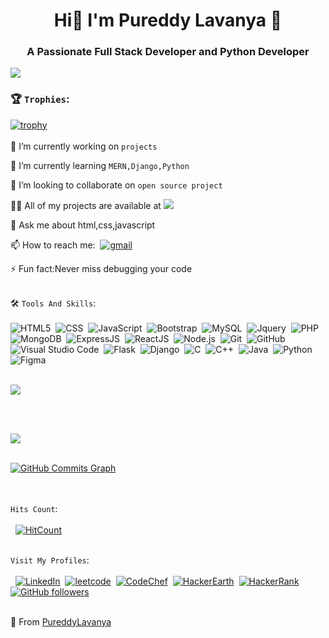 <p align="center"><h1 align="center">Hi👋 I'm Pureddy Lavanya 💫</h1>
<h3 align="center">A Passionate Full Stack Developer and Python Developer</h3>

![](https://komarev.com/ghpvc/?username=PureddyLavanya)
<br>

### :trophy: `Trophies`:

[![trophy](https://github-profile-trophy.vercel.app/?username=PureddyLavanya)](https://github.com/PureddyLavanya)
      <br><br>
🔭 I’m currently working on `projects`

🌱 I’m currently learning `MERN,Django,Python`

👯 I’m looking to collaborate on `open source project`

👨‍💻 All of my projects are available at <a href="https://github.com/PureddyLavanya"><img src="http://img.shields.io/badge/-Github-000000?style=flat&logo=github&logoColor=FFFFFF"></a>

💬 Ask me about html,css,javascript

📫 How to reach me: &nbsp;[![gmail](https://img.shields.io/badge/-Gmail-333333?style=flat-square&logo=Gmail&logoColor=white&link=mailto:pureddylavanya2002@gmail.com)](mailto:pureddylavanya2002@gmail.com)

⚡ Fun fact:Never miss debugging your code
<br><br>

🛠️ `Tools And Skills`:<br><br>
![HTML5](https://img.shields.io/badge/-HTML5-333333?style=flat&logo=HTML5)&nbsp;
![CSS](https://img.shields.io/badge/-CSS-333333?style=flat&logo=CSS3)&nbsp;
![JavaScript](https://img.shields.io/badge/-JavaScript-333333?style=flat&logo=javascript)&nbsp;
![Bootstrap](https://img.shields.io/badge/-Bootstrap-333333?style=flat&logo=bootstrap&logoColor=563D7C)&nbsp;
![MySQL](https://img.shields.io/badge/-MySQL-333333?style=flat&logo=mysql)&nbsp;
![Jquery](https://img.shields.io/badge/-Jquery-333333?style=flat&logo=jquery)&nbsp;
![PHP](https://img.shields.io/badge/-Php-333333?style=flat&logo=php)&nbsp;
![MongoDB](https://img.shields.io/badge/-MongoDB-333333?style=flat&logo=mongodb)&nbsp;
![ExpressJS](https://img.shields.io/badge/-Express-333333?style=flat&logo=express)&nbsp;
![ReactJS](https://img.shields.io/badge/-React-333333?style=flat&logo=react)&nbsp;
![Node.js](https://img.shields.io/badge/-Node.js-333333?style=flat&logo=node.js)&nbsp;
![Git](https://img.shields.io/badge/-Git-333333?style=flat&logo=git)&nbsp;
![GitHub](https://img.shields.io/badge/-GitHub-333333?style=flat&logo=github)&nbsp;
![Visual Studio Code](https://img.shields.io/badge/-Visual%20Studio%20Code-333333?style=flat&logo=visual-studio-code&logoColor=007ACC)&nbsp;
![Flask](https://img.shields.io/badge/-Flask-333333?style=flat&logo=flask)&nbsp;
![Django](https://img.shields.io/badge/-Django-333333?style=flat&logo=django)&nbsp;
![C](https://img.shields.io/badge/-C-333333?style=flat&logo=c)&nbsp;
![C++](https://img.shields.io/badge/-C++-333333?style=flat&logo=cplusplus)&nbsp;
![Java](https://img.shields.io/badge/-Java-333333?style=flat&logo=java)&nbsp;
![Python](https://img.shields.io/badge/-Python-333333?style=flat&logo=python)&nbsp;
![Figma](https://img.shields.io/badge/-Figma-333333?style=flat&logo=figma)&nbsp;
<br><br>

<a href="https://github.com/PureddyLavanya">
 <img align="center"src="https://github-readme-stats.vercel.app/api/top-langs/?username=PureddyLavanya&theme=dark&bg_color=8A2BE2&text_color=ffffff&title_color=fff&icon_color=FFD700&hide_langs_below=1" />
</a>


<br><br>

 <a href="http://www.github.com/PureddyLavanya"><img src="https://github-readme-streak-stats.herokuapp.com/?user=PureddyLavanya&stroke=ffffff&background=8A2BE2&ring=0891b2&fire=0891b2&currStreakNum=ffffff&currStreakLabel=0891b2&sideNums=ffffff&sideLabels=ffffff&dates=ffffff&hide_border=true" /></a>
<br><br>

<a href="http://www.github.com/PureddyLavanya"><img src="https://github-readme-activity-graph.cyclic.app/graph?username=PureddyLavanya&bg_color=8A2BE2&color=ffffff&line=FFD700&point=ffffff&area_color=1c1917&area=true&hide_border=true&custom_title=GitHub%20Commits%20Graph" alt="GitHub Commits Graph" /></a>

<br><br>
`Hits Count`:<br><br>
&nbsp; [![HitCount](http://hits.dwyl.com/PureddyLavanya/PureddyLavanya.svg)](http://hits.dwyl.com/PureddyLavanya/PureddyLavanya)
<br><br>

`Visit My Profiles`:<br><br>
&nbsp;&nbsp;[![LinkedIn](https://img.shields.io/badge/-LinkedIn-333333?style=flat-square&logo=Linkedin&link=https://www.linkedin.com/in/p-lavanya-3147p/)](https://www.linkedin.com/in/p-lavanya-3147p/)&nbsp; 
 [![leetcode](https://img.shields.io/badge/-Leetcode-333333?style=flat-square&logo=leetcode)](https://leetcode.com/Lavanyap89/)&nbsp;
 [![CodeChef](https://img.shields.io/badge/-CodeChef-333333?style=flat-square&logo=codechef)](https://www.codechef.com/users/pureddylavanya)&nbsp;
 [![HackerEarth](https://img.shields.io/badge/-HackerEarth-333333?style=flat-square&logo=hackerearth)](https://www.hackerearth.com/@PureddyLavanya)&nbsp;
 [![HackerRank](https://img.shields.io/badge/-HackerRank-333333?style=flat-square&logo=hackerrank&logoColor=green)](https://www.hackerrank.com/Lavanya7133?hr_r=1)&nbsp;
[![GitHub followers](https://img.shields.io/github/followers/PureddyLavanya.svg?style=social&label=Follow&maxAge=2592000)](https://github.com/PureddyLavanya?tab=followers)
<br><br>

🌟 From <a href="https://github.com/PureddyLavanya">PureddyLavanya</a>
